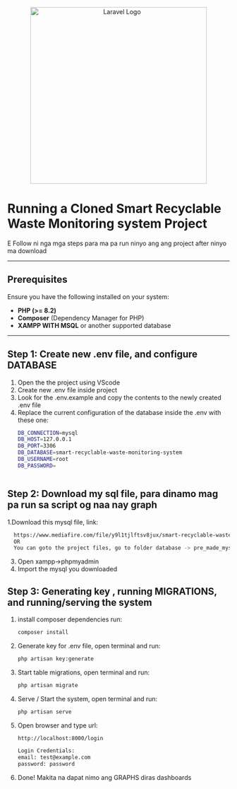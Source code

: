 <p align="center"><a href="https://laravel.com" target="_blank"><img src="https://i.ibb.co/NrjJDdJ/landing-page-cover.png" width="400" alt="Laravel Logo"></a></p>

# Running a Cloned Smart Recyclable Waste Monitoring system Project

E Follow ni nga mga steps para ma pa run ninyo ang ang project after ninyo ma download

---

## Prerequisites

Ensure you have the following installed on your system:
- **PHP (>= 8.2)**
- **Composer** (Dependency Manager for PHP)
- **XAMPP WITH MSQL** or another supported database

---

## Step 1: Create new .env file, and configure DATABASE

1. Open the the project using VScode
2. Create new .env file inside project
3. Look for the .env.example and copy the contents to the newly created .env file
4. Replace the current configuration of the database inside the .env  with these one:
    ```bash
    DB_CONNECTION=mysql
    DB_HOST=127.0.0.1
    DB_PORT=3306
    DB_DATABASE=smart-recyclable-waste-monitoring-system
    DB_USERNAME=root
    DB_PASSWORD=



## Step 2: Download my sql file, para dinamo mag pa run sa script og naa nay graph

1.Download this mysql file, link:
  ```bash
    https://www.mediafire.com/file/y9l1tjlftsv8jux/smart-recyclable-waste-monitoring-system.sql/file
    OR
    You can goto the project files, go to folder database -> pre_made_mysql_file -> smart-recyclable-waste-monitoring-system.sql
  ```
3. Open xampp->phpmyadmin
4. Import the mysql you downloaded


## Step 3: Generating key , running MIGRATIONS, and running/serving the system
1. install composer dependencies run:
   ```bash
   composer install
   ```
2. Generate key for .env file, open terminal and run:
   ```bash
   php artisan key:generate
   ```
3. Start table migrations, open terminal and run:
   ```bash
   php artisan migrate
   ```
4. Serve / Start the system, open terminal and run:
   ```bash
   php artisan serve
   ```
5. Open browser and type url:
   ```bash
   http://localhost:8000/login

   Login Credentials:
   email: test@example.com
   password: password
   ```
6. Done! Makita na dapat nimo ang GRAPHS diras dashboards



